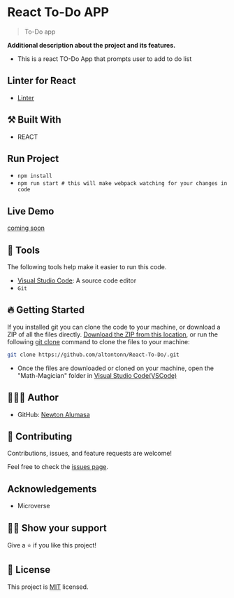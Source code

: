 

# React To-Do APP

> To-Do app

**Additional description about the project and its features.**
- This is a react TO-Do App that prompts user to add to do list 

## Linter for React
- [Linter](https://github.com/microverseinc/linters-config/tree/master/react-redux)

## ⚒️ Built With

- REACT

## Run Project

- `npm install`
- `npm run start # this will make webpack watching for your changes in code`


## Live Demo
[coming soon]()

## 🧰 Tools

The following tools help make it easier to run this code.

- [Visual Studio Code](https://code.visualstudio.com/): A source code editor
- `Git`

## 🔥 Getting Started

If you installed git you can clone the code to your machine, or download a ZIP of all the files directly.
[Download the ZIP from this location](https://github.com/altontonn/React-To-Do//archive/refs/heads/main.zip), or run the following [git clone](https://github.com/altontonn/React-To-Do/.git) command to clone the files to your machine:

```bash
git clone https://github.com/altontonn/React-To-Do/.git
```

- Once the files are downloaded or cloned on your machine, open the "Math-Magician" folder in [Visual Studio Code(VSCode)](https://code.visualstudio.com/)

## 🙎🏾‍♂️ Author

- GitHub: [Newton Alumasa](https://github.com/altontonn)

## 🤝 Contributing

Contributions, issues, and feature requests are welcome!

Feel free to check the [issues page](https://github.com/altontonn/React-To-Do//issues).

## Acknowledgements

- Microverse

## 👊🏾 Show your support

Give a ⭐️ if you like this project!

## 📝 License

This project is [MIT](https://github.com/altontonn/React-To-Do//blob/basic-page/LICENSE) licensed.
